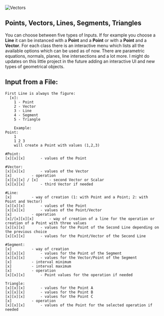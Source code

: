 ![Vectors](https://i.ibb.co/xsp03mw/Vectors.png)

## Points, Vectors, Lines, Segments, Triangles
You can choose between five types of Inputs.
If for example you choose a **Line** it can be 
instanced with a **Point** and a **Point** or
with a **Point** and a **Vector**. For each class
there is an interactive menu which lists
all the available options which can be used
as of now. There are parametric equations,
normals, planes, line intersections and
a lot more. I might do updates on this little project in the future adding an interactive UI and new types of geometrical objects.

##				Input from a File:

	First Line is always the figure:
 	  [x]:
		1 - Point
		2 - Vector
		3 - Line
		4 - Segment
		5 - Triangle

		Example:
	Point:
		1
		1 2 3
		will create a Point with values (1,2,3)
	
	#Point:
	[x][x][x] 		- values of the Point

	#Vector:
	[x][x][x]		- values of the Vector 
	[x]			- operation
	[x][x][x] / [x]		- second Vector or Scalar
	[x][x][x]		- third Vector if needed 

	#Line:
	[x]			- way of creation (1: with Point and a Point; 2: with Point and Vector)
	[x][x][x]		- values of the Point
	[x][x][x]		- values of the Point/Vector
	[x]			- operation
	[x]/[x][x][x]  		- way of creation of a line for the operation or creation of a Point with three values
	[x][x][x]		- values for the Point of the Second Line depending on the previous choice 
	[x][x][x]		- values for the Point/Vector of the Second Line

	#Segment:
	[x]			- way of creation
	[x][x][x]		- values for the Point of the Segment
	[x][x][x]		- values for the Vector/Point of the Segment
	[x]			- interval minimum
	[x]			- interval maximum
	[x]			- operation
	[x][x][x]		- Point values for the operation if needed

	Triangle:
	[x][x][x]		- values for the Point A
	[x][x][x]		- values for the Point B
	[x][x][x]		- values for the Point C
	[x]			- operation
	[x][x][x]		- values of the Point for the selected operation if needed

